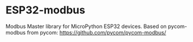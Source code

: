 # ESP32-modbus
Modbus Master library for MicroPython ESP32 devices. Based on pycom-modbus from pycom: https://github.com/pycom/pycom-modbus/
